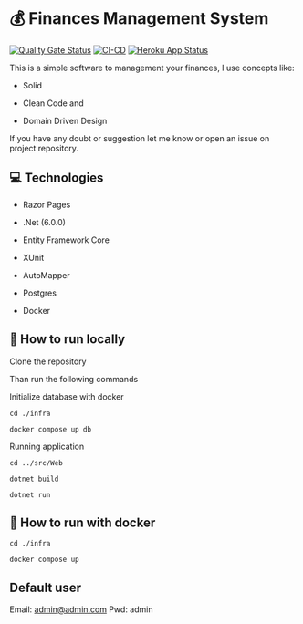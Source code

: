 # :moneybag: Finances Management System

[![Quality Gate Status](https://sonarcloud.io/api/project_badges/measure?project=gpreviatti_FinancesManagementSystem&metric=alert_status)](https://sonarcloud.io/summary/new_code?id=gpreviatti_FinancesManagementSystem)
[![CI-CD](https://github.com/gpreviatti/FinancesManagementSystem/actions/workflows/cicd.yaml/badge.svg?branch=main)](https://github.com/gpreviatti/FinancesManagementSystem/actions/workflows/cicd.yaml)
[![Heroku App Status](http://heroku-shields.herokuapp.com/finances-management-system)](https://finances-management-system.herokuapp.com)


This is a simple software to management your finances, I use concepts like:

- Solid

- Clean Code and

- Domain Driven Design

If you have any doubt or suggestion let me know or open an issue on project repository.

## :computer: Technologies

- Razor Pages

- .Net (6.0.0)

- Entity Framework Core

- XUnit

- AutoMapper

- Postgres

- Docker

## :runner: How to run locally

Clone the repository

Than run the following commands

Initialize database with docker

`cd ./infra`

`docker compose up db`

Running application

`cd ../src/Web`

`dotnet build`

`dotnet run`

## :runner: How to run with docker

`cd ./infra`

`docker compose up`

## Default user

Email: admin@admin.com
Pwd: admin
